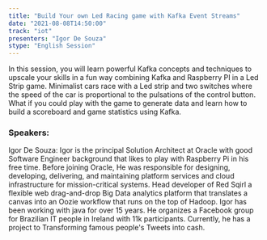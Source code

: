 ```yaml
---
title: "Build Your own Led Racing game with Kafka Event Streams"
date: "2021-08-08T14:50:00" 
track: "iot"
presenters: "Igor De Souza"
stype: "English Session"
---
```

In this session, you will learn powerful Kafka concepts and techniques to upscale your skills in a fun way combining Kafka and Raspberry PI in a Led Strip game. Minimalist cars race with a Led strip and two switches where the speed of the car is proportional to the pulsations of the control button.
 What if you could play with the game to generate data and learn how to build a scoreboard and game statistics using Kafka.
 ### Speakers: 
 Igor De Souza: Igor is the principal Solution Architect at Oracle with good Software Engineer background that likes to play with Raspberry Pi in his free time. 
Before joining Oracle, He was responsible for designing, developing, delivering, and maintaining platform services and cloud infrastructure for mission-critical systems. Head developer of Red Sqirl a flexible web drag-and-drop Big Data analytics platform that translates a canvas into an Oozie workflow that runs on the top of Hadoop. Igor has been working with java for over 15 years. He organizes a Facebook group for Brazilian IT people in Ireland with 11k participants.
Currently, he has a project to Transforming famous people's Tweets into cash.